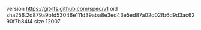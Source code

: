 version https://git-lfs.github.com/spec/v1
oid sha256:2d879a9bfd53046e111d39aba8e3ed43e5ed87a02d02fb6d9d3ac6290f7b84f4
size 12007
